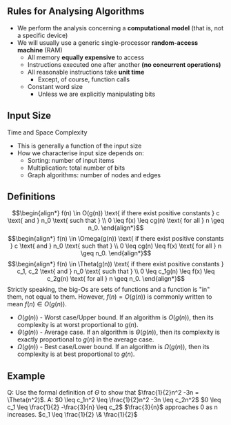 ## Rules for Analysing Algorithms
- We perform the analysis concerning a **computational model** (that is, not a specific device)
- We will usually use a generic single-processor **random-access machine** (RAM)
    - All memory **equally expensive** to access
    - Instructions executed one after another **(no concurrent operations)**
    - All reasonable instructions take **unit time**
	     - Except, of course, function calls
    - Constant word size
        - Unless we are explicitly manipulating bits

## Input Size
Time and Space Complexity
- This is generally a function of the input size
- How we characterise input size depends on:
    - Sorting: number of input items
    - Multiplication: total number of bits
    - Graph algorithms: number of nodes and edges

## Definitions
$$\begin{align*}
f(n) \in O(g(n)) \text{ if there exist positive constants } c \text{ and } n_0 \text{ such that } \\ 
0 \leq f(x) \leq cg(n) \text{ for all } n \geq n_0.
\end{align*}$$
$$\begin{align*}
f(n) \in \Omega(g(n)) \text{ if there exist positive constants } c \text{ and } n_0 \text{ such that } \\ 
0 \leq cg(n) \leq f(x) \text{ for all } n \geq n_0.
\end{align*}$$
$$\begin{align*}
f(n) \in \Theta(g(n)) \text{ if there exist positive constants } c_1, c_2 \text{ and } n_0 \text{ such that } \\ 
0 \leq c_1g(n) \leq f(x) \leq c_2g(n) \text{ for all } n \geq n_0.
\end{align*}$$
Strictly speaking, the big-Os are sets of functions and a function is "in" them, not equal to them. However, $f(n) = O(g(n))$ is commonly written to mean $f(n) \in O(g(n))$.

- $O(g(n))$ - Worst case/Upper bound. If an algorithm is $O(g(n))$, then its complexity is at worst proportional to $g(n)$.
- $\Theta(g(n))$ - Average case. If an algorithm is $\Theta(g(n))$, then its complexity is exactly proportional to $g(n)$ in the average case.
- $\Omega(g(n))$ - Best case/Lower bound. If an algorithm is $\Omega(g(n))$, then its complexity is at best proportional to $g(n)$.

## Example
Q: Use the formal definition of $\Theta$ to show that $\frac{1}{2}n^2 -3n = \Theta(n^2)$.
A: 
$0 \leq c_1n^2 \leq \frac{1}{2}n^2 -3n \leq c_2n^2$ 
$0 \leq c_1 \leq \frac{1}{2} -\frac{3}{n} \leq c_2$ 
$\frac{3}{n}$ approaches 0 as n increases.
$c_1 \leq \frac{1}{2} \& \frac{1}{2}$ 
